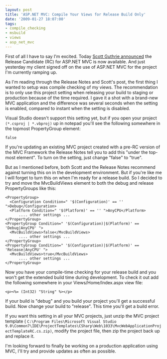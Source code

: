 ```yaml
---
layout: post
title: 'ASP.NET MVC: Compile Your Views for Release Build Only'
date: '2009-01-27 18:07:00'
tags:
- compile_checking
- msbuild
- views
- asp_net_mvc
---
```


First of all I have to say I'm excited. Today [Scott Guthrie announced](http://weblogs.asp.net/scottgu/archive/2009/01/27/asp-net-mvc-1-0-release-candidate-now-available.aspx) the Release Candidate (RC) for ASP.NET MVC is now available. And just yesterday my client signed off on the use of ASP.NET MVC for the project I'm currently ramping up. 

As I'm reading through the Release Notes and Scott's post, the first thing I wanted to setup was compile checking of my views. The recommendation is to only use this project setting when releasing your build to staging or production because of the time required. I gave it a shot with a brand-new MVC application and the difference was several seconds when the setting is enabled, compared to instant when the setting is disabled. 

Visual Studio doesn't support this setting yet, but if you open your project `(*.csproj | *.vbproj)` up in notepad you'll see the following somewhere in the topmost PropertyGroup element:

    false

If you're updating an existing MVC project created with a pre-RC version of the MVC Framework the Release Notes tell you to add this "under the top-most element".  To turn on the setting, just change "false" to "true".

But as I mentioned before, both Scott and the Release Notes recommend against turning this on in the development environment. But if you're like me I will forget to turn this on when I'm ready for a release build. So I decided to try and move the MvcBuildViews element to both the debug and release PropertyGroups like this:



    <PropertyGroup>
      <Configuration Condition=" '$(Configuration)' == '' ">Debug</Configuration>
      <Platform Condition=" '$(Platform)' == '' ">AnyCPU</Platform>
          .... other settings ...
    </PropertyGroup>
    <PropertyGroup Condition=" '$(Configuration)|$(Platform)' == 'Debug|AnyCPU' ">
      <MvcBuildViews>false</MvcBuildViews>
          .... other settings ...
    </PropertyGroup>
    <PropertyGroup Condition=" '$(Configuration)|$(Platform)' == 'Release|AnyCPU' ">
      <MvcBuildViews>true</MvcBuildViews>
          .... other settings ...
    </PropertyGroup>
    

Now you have your compile-time checking for your release build and you won't get the extended build time during development.  To check it out add the following somewhere in your Views/Home/Index.aspx view file:

    <p><%= (Int32) "String" %></p>

If your build is "debug" and you build your project you'll get a successful build. Now change your build to "release". This time you'll get a build error.

If you want this setting in all your MVC projects, just unzip the MVC project template (
`C:\Program Files\Microsoft Visual Studio 9.0\Common7\IDE\ProjectTemplates\CSharp\Web\1033\MvcWebApplicationProjectTemplateRC.cs.zip)`, modify the project file, then zip the project back up and replace it. 

I'm looking forward to finally be working on a production application using MVC, I'll try and provide updates as often as possible. 

